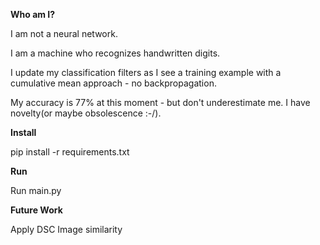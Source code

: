 **Who am I?**

I am not a neural network. 

I am a machine who recognizes handwritten digits. 

I update my classification filters as I see a training example with a cumulative mean approach - no backpropagation.

My accuracy is 77% at this moment - but don't underestimate me. I have novelty(or maybe obsolescence :-/).

**Install**

pip install -r requirements.txt

**Run**

Run main.py

**Future Work**

Apply DSC Image similarity
